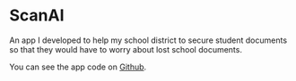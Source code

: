 # ScanAI

An app I developed to help my school district to secure student documents so that they would have to worry about lost school documents.

You can see the app code on [Github](https://github.com/rohan-jagtap04/ScanAI).
